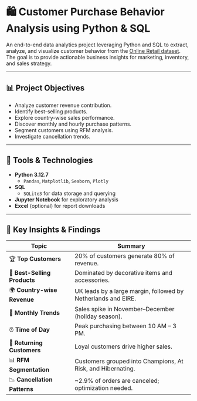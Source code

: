 # 🛍️ Customer Purchase Behavior Analysis using Python & SQL

An end-to-end data analytics project leveraging Python and SQL to extract, analyze, and visualize customer behavior from the [Online Retail dataset](https://archive.ics.uci.edu/ml/datasets/Online+Retail). The goal is to provide actionable business insights for marketing, inventory, and sales strategy.

---

## 📊 Project Objectives

- Analyze customer revenue contribution.
- Identify best-selling products.
- Explore country-wise sales performance.
- Discover monthly and hourly purchase patterns.
- Segment customers using RFM analysis.
- Investigate cancellation trends.

---

## 🔧 Tools & Technologies

- **Python 3.12.7**
  - `Pandas`, `Matplotlib`, `Seaborn`, `Plotly`
- **SQL**
  - `SQLite3` for data storage and querying
- **Jupyter Notebook** for exploratory analysis
- **Excel** (optional) for report downloads

---

## 🧠 Key Insights & Findings

| Topic | Summary |
|-------|---------|
| 🏆 **Top Customers** | 20% of customers generate 80% of revenue. |
| 🛒 **Best-Selling Products** | Dominated by decorative items and accessories. |
| 🌍 **Country-wise Revenue** | UK leads by a large margin, followed by Netherlands and EIRE. |
| 📆 **Monthly Trends** | Sales spike in November–December (holiday season). |
| ⏰ **Time of Day** | Peak purchasing between 10 AM – 3 PM. |
| 🔁 **Returning Customers** | Loyal customers drive higher sales. |
| 📊 **RFM Segmentation** | Customers grouped into Champions, At Risk, and Hibernating. |
| 📉 **Cancellation Patterns** | ~2.9% of orders are canceled; optimization needed. 

